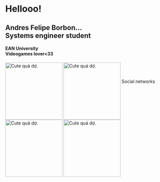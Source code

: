 <h1> Hellooo! </h1>
<h2> 
    Andres Felipe Borbon...
    <br>
    Systems engineer student 
</h2>
<h4> EAN University <br> Videogames lover<33 </h4>
<img src="https://i.pinimg.com/564x/0f/04/ac/0f04ac135a8d6db96514bd97261c1c97.jpg" 
     align="left"
     alt="Cute quá dợ.";
     width="180"
     height="180"
     title="Cute quá dợ.">
<img src="https://i.pinimg.com/564x/11/ec/77/11ec77d4a151888e5389209e61a56d45.jpg"
     align="left"
     alt="Cute quá dợ.";
     width="180"
     height="180"
     title="Cute quá dợ.">
<img src="https://i.pinimg.com/564x/02/34/03/0234032947fc30f698b37187f18f1be9.jpg"
     align="left"
     alt="Cute quá dợ.";
     width="180"
     height="180"
     title="Cute quá dợ.">
<img src="https://i.pinimg.com/564x/d4/9f/5d/d49f5d5566afb032a4730e7cf5ecb238.jpg"
     align="left"
     alt="Cute quá dợ.";
     width="180"
     height="180"
     title="Cute quá dợ.">
    <br>
    <br>
    <br>
Social networks
